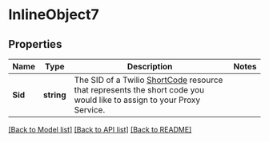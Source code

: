# InlineObject7

## Properties

Name | Type | Description | Notes
------------ | ------------- | ------------- | -------------
**Sid** | **string** | The SID of a Twilio [ShortCode](https://www.twilio.com/docs/sms/api/short-code) resource that represents the short code you would like to assign to your Proxy Service. | 

[[Back to Model list]](../README.md#documentation-for-models) [[Back to API list]](../README.md#documentation-for-api-endpoints) [[Back to README]](../README.md)


